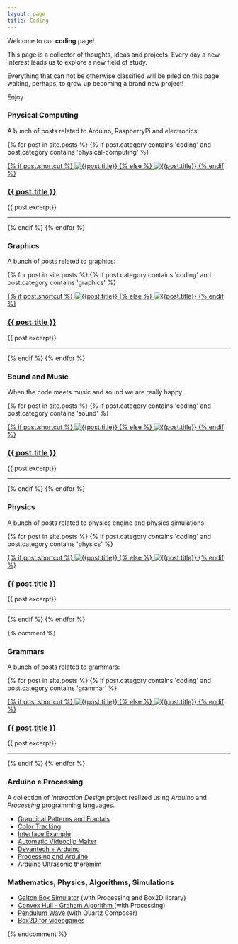 ```yaml
---
layout: page
title: Coding
---
```


Welcome to our **coding** page!

This page is a collector of thoughts, ideas and projects. Every day a new interest leads us to explore a new field of study.

Everything that can not be otherwise classified will be piled on this page waiting, perhaps, to grow up becoming a brand new project!

Enjoy

### Physical Computing
A bunch of posts related to Arduino, RaspberryPi and electronics:

{% for post in site.posts %}
{% if post.category contains 'coding' and post.category contains 'physical-computing' %}

<div>

<a href="{{post.url}}">
{% if post.shortcut %}
<img src="{{ site.baseurl }}/assets/images/shortcuts/{{post.shortcut}}" alt="{{post.title}}" class="shortcut-image"/>
{% else %}
<img src="{{ site.baseurl }}/assets/images/shortcuts/shortcut-default-coding.png" alt="{{post.title}}" class="shortcut-image"/>
{% endif %}
</a>

<h3 class="post-title"><a href="{{ site.baseurl }}{{post.url}}">{{ post.title }}</a></h3>
{{ post.excerpt}}

<hr class="clear" />

</div>

{% endif %}
{% endfor %}

### Graphics
A bunch of posts related to graphics:

{% for post in site.posts %}
{% if post.category contains 'coding' and post.category contains 'graphics' %}

<div>

<a href="{{post.url}}">
{% if post.shortcut %}
<img src="{{ site.baseurl }}/assets/images/shortcuts/{{post.shortcut}}" alt="{{post.title}}" class="shortcut-image"/>
{% else %}
<img src="{{ site.baseurl }}/assets/images/shortcuts/shortcut-default-coding.png" alt="{{post.title}}" class="shortcut-image"/>
{% endif %}
</a>

<h3 class="post-title"><a href="{{ site.baseurl }}{{post.url}}">{{ post.title }}</a></h3>
{{ post.excerpt}}

<hr class="clear" />

</div>

{% endif %}
{% endfor %}


### Sound and Music
When the code meets music and sound we are really happy:

{% for post in site.posts %}
{% if post.category contains 'coding' and post.category contains 'sound' %}

<div>

<a href="{{post.url}}">
{% if post.shortcut %}
<img src="{{ site.baseurl }}/assets/images/shortcuts/{{post.shortcut}}" alt="{{post.title}}" class="shortcut-image"/>
{% else %}
<img src="{{ site.baseurl }}/assets/images/shortcuts/shortcut-default-coding.png" alt="{{post.title}}" class="shortcut-image"/>
{% endif %}
</a>

<h3 class="post-title"><a href="{{ site.baseurl }}{{post.url}}">{{ post.title }}</a></h3>
{{ post.excerpt}}

<hr class="clear" />

</div>

{% endif %}
{% endfor %}

### Physics
A bunch of posts related to physics engine and physics simulations:

{% for post in site.posts %}
{% if post.category contains 'coding' and post.category contains 'physics' %}

<div>

<a href="{{site.baseurl}}{{post.url}}">
{% if post.shortcut %}
<img src="{{site.baseurl}}/assets/images/shortcuts/{{post.shortcut}}" alt="{{post.title}}" class="shortcut-image"/>
{% else %}
<img src="{{site.baseurl}}/assets/images/shortcuts/shortcut-default-coding.png" alt="{{post.title}}" class="shortcut-image"/>
{% endif %}
</a>

<h3 class="post-title"><a href="{{site.baseurl}}{{post.url}}">{{ post.title }}</a></h3>
{{ post.excerpt}}

<hr class="clear" />

</div>

{% endif %}
{% endfor %}




{% comment %}
### Grammars
A bunch of posts related to grammars:

{% for post in site.posts %}
{% if post.category contains 'coding' and post.category contains 'grammar' %}

<div>

<a href="{{site.baseurl}}{{post.url}}">
{% if post.shortcut %}
<img src="{{site.baseurl}}/assets/images/shortcuts/{{post.shortcut}}" alt="{{post.title}}" class="shortcut-image"/>
{% else %}
<img src="{{site.baseurl}}/assets/images/shortcuts/shortcut-default-coding.png" alt="{{post.title}}" class="shortcut-image"/>
{% endif %}
</a>

<h3 class="post-title"><a href="{{site.baseurl}}{{post.url}}">{{ post.title }}</a></h3>
{{ post.excerpt}}

<hr class="clear" />

</div>

{% endif %}
{% endfor %}


### Arduino e Processing
A collection of _Interaction Design_ project realized using _Arduino_ and _Processing_ programming languages.

<ul>
<li><a href="#patterns-frattali">Graphical Patterns and Fractals</a> </li>
<li><a href="#color-tracking">Color Tracking</a> </li>
<li><a href="#interfaccia">Interface Example</a></li>
<li><a href="#videoclip-maker">Automatic Videoclip Maker</a></li>
<li><a href="#devantech-arduino">Devantech + Arduino</a></li>
<li><a href="#processing-arduino">Processing and Arduino</a></li>
<li><a href="#arduino-ultrasonic-theremin">Arduino Ultrasonic theremim</a></li>
</ul>    

### Mathematics, Physics, Algorithms, Simulations

<ul>
<li><a href="#galton-box">Galton Box Simulator</a> (with Processing and Box2D library)</li>
<li><a href="#convex-hull">Convex Hull - Graham Algorithm </a> (with Processing)</li>
<li><a href="#pendulum">Pendulum Wave </a> (with Quartz Composer)</li>
<li><a href="#libreria-box2d">Box2D for videogames</a></li>
</ul>   
{% endcomment %}

